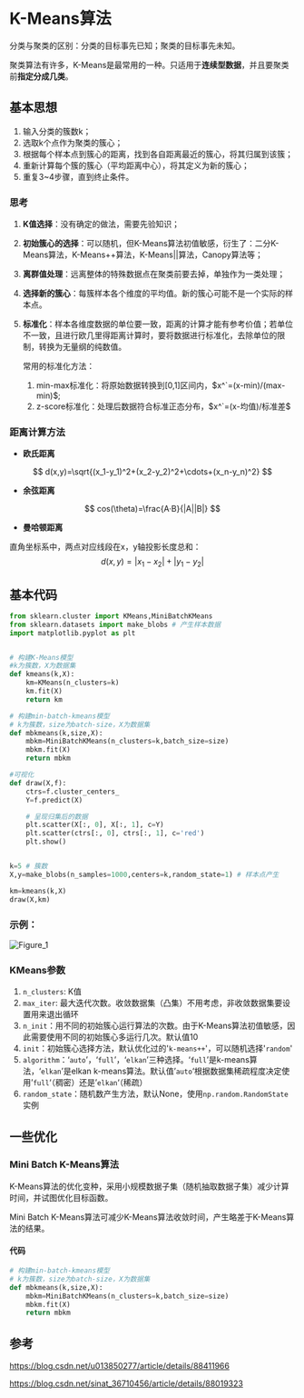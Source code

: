# K-Means算法

分类与聚类的区别：分类的目标事先已知；聚类的目标事先未知。

聚类算法有许多，K-Means是最常用的一种。只适用于**连续型数据**，并且要聚类前**指定分成几类**。



## 基本思想

1. 输入分类的簇数k；
2. 选取k个点作为聚类的簇心；
3. 根据每个样本点到簇心的距离，找到各自距离最近的簇心，将其归属到该簇；
4. 重新计算每个簇的簇心（平均距离中心），将其定义为新的簇心；
5. 重复3~4步骤，直到终止条件。



### 思考

1. **K值选择**：没有确定的做法，需要先验知识；

2. **初始簇心的选择**：可以随机，但K-Means算法初值敏感，衍生了：二分K-Means算法，K-Means++算法，K-Means||算法，Canopy算法等；

3. **离群值处理**：远离整体的特殊数据点在聚类前要去掉，单独作为一类处理；

4. **选择新的簇心**：每簇样本各个维度的平均值。新的簇心可能不是一个实际的样本点。

5. **标准化**：样本各维度数据的单位要一致，距离的计算才能有参考价值；若单位不一致，且进行欧几里得距离计算时，要将数据进行标准化，去除单位的限制，转换为无量纲的纯数值。

   常用的标准化方法：

   1. min-max标准化：将原始数据转换到[0,1]区间内，$x^`=(x-min)/(max-min)$;
   2. z-score标准化：处理后数据符合标准正态分布，$x^`=(x-均值)/标准差$



### 距离计算方法

* **欧氏距离**

$$
d(x,y)=\sqrt{(x_1-y_1)^2+(x_2-y_2)^2+\cdots+(x_n-y_n)^2}
$$

* **余弦距离**

$$
cos(\theta)=\frac{A·B}{|A||B|}
$$

* **曼哈顿距离**

直角坐标系中，两点对应线段在x，y轴投影长度总和：
$$
d(x,y)=|x_1-x_2|+|y_1-y_2|
$$




## 基本代码

```python
from sklearn.cluster import KMeans,MiniBatchKMeans
from sklearn.datasets import make_blobs # 产生样本数据
import matplotlib.pyplot as plt


# 构建K-Means模型
#k为簇数，X为数据集
def kmeans(k,X):
    km=KMeans(n_clusters=k)
    km.fit(X)
    return km

# 构建min-batch-kmeans模型
# k为簇数，size为batch-size，X为数据集
def mbkmeans(k,size,X):
    mbkm=MiniBatchKMeans(n_clusters=k,batch_size=size)
    mbkm.fit(X)
    return mbkm

#可视化
def draw(X,f):
    ctrs=f.cluster_centers_
    Y=f.predict(X)

    # 呈现归集后的数据
    plt.scatter(X[:, 0], X[:, 1], c=Y)
    plt.scatter(ctrs[:, 0], ctrs[:, 1], c='red')
    plt.show()


k=5 # 簇数
X,y=make_blobs(n_samples=1000,centers=k,random_state=1) # 样本点产生

km=kmeans(k,X)
draw(X,km)
```

### 示例：

![Figure_1](C:%5CUsers%5Cround%5CDesktop%5CFigure_1.png)

### KMeans参数

1. `n_clusters`: K值
2. `max_iter`: 最大迭代次数。收敛数据集（凸集）不用考虑，非收敛数据集要设置用来退出循环
3. `n_init`：用不同的初始簇心运行算法的次数。由于K-Means算法初值敏感，因此需要使用不同的初始簇心多运行几次。默认值10
4. `init`：初始簇心选择方法，默认优化过的'`k-means++`'，可以随机选择'`random`'
5. `algorithm`：‘`auto`’，‘`full`’，‘`elkan`’三种选择。‘`full`’是k-means算法，‘`elkan`’是elkan k-means算法。默认值’`auto`‘根据数据集稀疏程度决定使用’`full`‘（稠密）还是’`elkan`‘（稀疏）
6. `random_state`：随机数产生方法，默认None，使用`np.random.RandomState`实例



## 一些优化

### Mini Batch K-Means算法

K-Means算法的优化变种，采用小规模数据子集（随机抽取数据子集）减少计算时间，并试图优化目标函数。

Mini Batch K-Means算法可减少K-Means算法收敛时间，产生略差于K-Means算法的结果。

#### 代码

```python
# 构建min-batch-kmeans模型
# k为簇数，size为batch-size，X为数据集
def mbkmeans(k,size,X):
    mbkm=MiniBatchKMeans(n_clusters=k,batch_size=size)
    mbkm.fit(X)
    return mbkm

```



## 参考

https://blog.csdn.net/u013850277/article/details/88411966

https://blog.csdn.net/sinat_36710456/article/details/88019323

